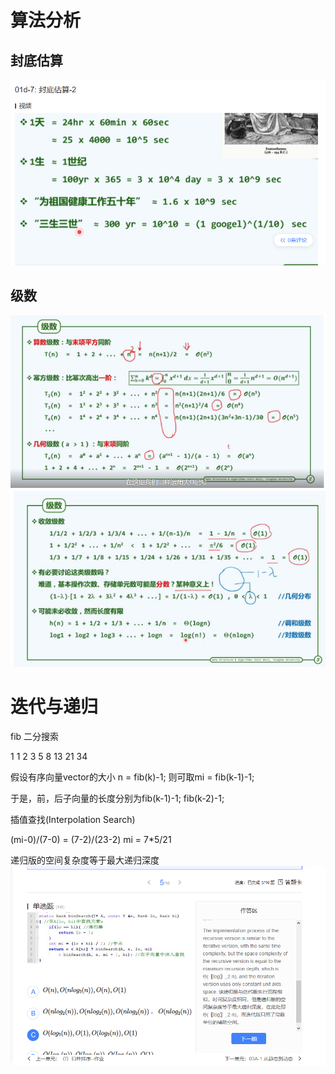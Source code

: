 
# 算法分析
## 封底估算

![](./png/封底运算.png)

## 级数
![](./png/几何级数.png)
![](./png/收敛级数.png)

# 迭代与递归
fib 二分搜索

 1 1 2 3 5 8 13 21 34

假设有序向量vector<int>的大小 n = fib(k)-1; 则可取mi = fib(k-1)-1;

于是，前，后子向量的长度分别为fib(k-1)-1; fib(k-2)-1;

插值查找(Interpolation Search)


(mi-0)/(7-0) = (7-2)/(23-2)
mi = 7*5/21  

递归版的空间复杂度等于最大递归深度
![](./png/递归版的空间复杂度等于最大递归深度.png)

